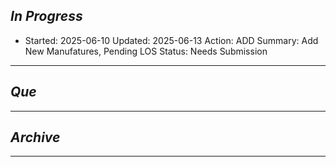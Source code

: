 
## *In Progress*

- Started: 2025-06-10
  Updated: 2025-06-13
  Action: ADD 
  Summary: Add New Manufatures, Pending LOS
  Status: Needs Submission 
--------------------

## *Que*

-----------------------------------
## *Archive*

-----------------------------------
